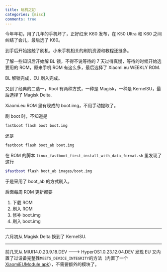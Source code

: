 ```yaml
---
title: 玩机之初
categories: [misc]
comments: true
---
```


今年年初，用了几年的手机坏了，正好红米 K60 发布，在 K50 Ultra 和 K60 之间纠结了会儿，最后选了 K60。

到手后开始接触了刷机，小米手机相关的刷机资源和教程还挺多。

了解一些知识后开始解 BL 锁，不得不说等待的 7 天过得真慢，等待的时候开始选要用的 ROM，原来手机 ROM 有这么多，最后选择了 Xiaomi.eu WEEKLY ROM.

BL 解锁完成，EU 刷入完成。

又到了经典的二选一，Root 有两种方式，一种是 Magisk，一种是 KernelSU，最后选择了 Magisk Delta.

Xiaomi.eu ROM 里有现成的 boot.img，不用手动提取了。

刷 boot 时，不知道是

```bash
fastboot flash boot boot.img
```

还是

```bash
fastboot flash boot_ab boot.img
```

在 ROM 的脚本 `linux_fastboot_first_install_with_data_format.sh` 里发现了这行

```bash
$fastboot flash boot_ab images/boot.img
```

于是采用了 boot_ab 的方式刷入。

后面每周 ROM 更新都要

1. 下载 ROM
2. 刷入 ROM
3. 修补 boot.img
4. 刷入 boot.img

----

 六月初从 Magisk Delta 换到了 KernelSU.

----

前几天从 MIUI14.0.23.9.18.DEV ---> HyperOS1.0.23.12.04.DEV 发现 EU 又内置了过设备完整性`MEETS_DEVICE_INTEGRITY`的方法（内置了一个 [XiaomiEUModule.apk](https://sourceforge.net/projects/xiaomi-eu-multilang-miui-roms/files/xiaomi.eu/Xiaomi.eu-app/)），不需要额外的模块了。
